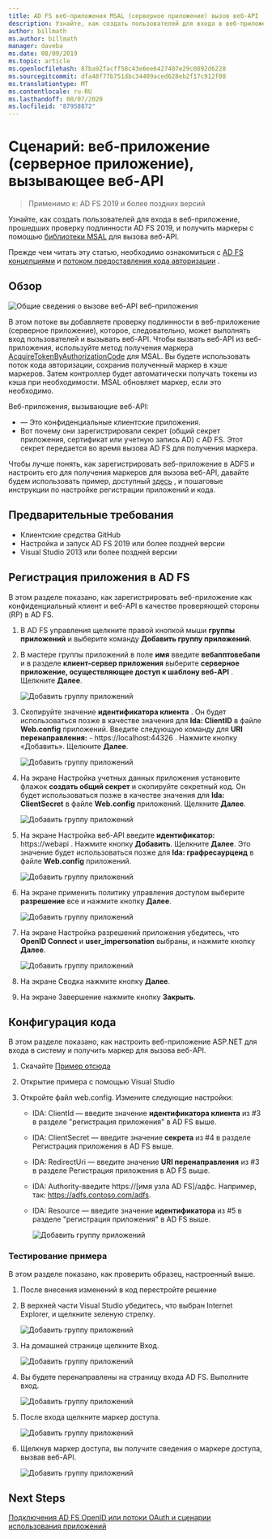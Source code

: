 ```yaml
---
title: AD FS веб-приложения MSAL (серверное приложение) вызов веб-API
description: Узнайте, как создать пользователей для входа в веб-приложение, прошедших проверку подлинности AD FS 2019.
author: billmath
ms.author: billmath
manager: daveba
ms.date: 08/09/2019
ms.topic: article
ms.openlocfilehash: 87ba92facff58c43e6ee6427407e29c0892d6228
ms.sourcegitcommit: dfa48f77b751dbc34409aced628eb2f17c912f08
ms.translationtype: MT
ms.contentlocale: ru-RU
ms.lasthandoff: 08/07/2020
ms.locfileid: "87958872"
---
```

# <a name="scenario-web-app-server-app-calling-web-api"></a>Сценарий: веб-приложение (серверное приложение), вызывающее веб-API
>Применимо к: AD FS 2019 и более поздних версий

Узнайте, как создать пользователей для входа в веб-приложение, прошедших проверку подлинности AD FS 2019, и получить маркеры с помощью [библиотеки MSAL](https://github.com/AzureAD/microsoft-authentication-library-for-dotnet/wiki) для вызова веб-API.

Прежде чем читать эту статью, необходимо ознакомиться с [AD FS концепциями](../ad-fs-openid-connect-oauth-concepts.md) и [потоком предоставления кода авторизации](../../overview/ad-fs-openid-connect-oauth-flows-scenarios.md#authorization-code-grant-flow) .

## <a name="overview"></a>Обзор

![Общие сведения о вызове веб-API веб-приложения](media/adfs-msal-web-app-web-api/webapp1.png)

В этом потоке вы добавляете проверку подлинности в веб-приложение (серверное приложение), которое, следовательно, может выполнять вход пользователей и вызывать веб-API. Чтобы вызвать веб-API из веб-приложения, используйте метод получения маркера [AcquireTokenByAuthorizationCode](/dotnet/api/microsoft.identity.client.acquiretokenbyauthorizationcodeparameterbuilder?view=azure-dotnet) для MSAL. Вы будете использовать поток кода авторизации, сохранив полученный маркер в кэше маркеров. Затем контроллер будет автоматически получать токены из кэша при необходимости. MSAL обновляет маркер, если это необходимо.

Веб-приложения, вызывающие веб-API:


- — Это конфиденциальные клиентские приложения.
- Вот почему они зарегистрировали секрет (общий секрет приложения, сертификат или учетную запись AD) с AD FS. Этот секрет передается во время вызова AD FS для получения маркера.

Чтобы лучше понять, как зарегистрировать веб-приложение в ADFS и настроить его для получения маркеров для вызова веб-API, давайте будем использовать пример, доступный [здесь](https://github.com/microsoft/adfs-sample-msal-dotnet-webapp-to-webapi) , и пошаговые инструкции по настройке регистрации приложений и кода.


## <a name="pre-requisites"></a>Предварительные требования

- Клиентские средства GitHub
- Настройка и запуск AD FS 2019 или более поздней версии
- Visual Studio 2013 или более поздней версии

## <a name="app-registration-in-ad-fs"></a>Регистрация приложения в AD FS
В этом разделе показано, как зарегистрировать веб-приложение как конфиденциальный клиент и веб-API в качестве проверяющей стороны (RP) в AD FS.

  1. В AD FS управления щелкните правой кнопкой мыши **группы приложений** и выберите команду **Добавить группу приложений**.
  2. В мастере группы приложений в поле **имя** введите **вебапптовебапи** и в разделе **клиент-сервер приложения** выберите **серверное приложение, осуществляющее доступ к шаблону веб-API** . Щелкните **Далее**.

      ![Добавить группу приложений](media/adfs-msal-web-app-web-api/webapp2.png)

  3. Скопируйте значение **идентификатора клиента** . Он будет использоваться позже в качестве значения для **Ida: ClientID** в файле **Web.config** приложений. Введите следующую команду для **URI перенаправления:**  -  https://localhost:44326 . Нажмите кнопку «Добавить». Щелкните **Далее**.

      ![Добавить группу приложений](media/adfs-msal-web-app-web-api/webapp3.png)

  4. На экране Настройка учетных данных приложения установите флажок **создать общий секрет** и скопируйте секретный код. Он будет использоваться позже в качестве значения для **Ida: ClientSecret** в файле **Web.config** приложений. Щелкните **Далее**.

      ![Добавить группу приложений](media/adfs-msal-web-app-web-api/webapp4.png)

  5. На экране Настройка веб-API введите **идентификатор:** https://webapi . Нажмите кнопку **Добавить**. Щелкните **Далее**. Это значение будет использоваться позже для **Ida: графресаурцеид** в файле **Web.config** приложений.

      ![Добавить группу приложений](media/adfs-msal-web-app-web-api/webapp5.png)

  6. На экране применить политику управления доступом выберите **разрешение** все и нажмите кнопку **Далее**.

      ![Добавить группу приложений](media/adfs-msal-web-app-web-api/webapp6.png)

  7. На экране Настройка разрешений приложения убедитесь, что **OpenID Connect** и **user_impersonation** выбраны, и нажмите кнопку **Далее**.

      ![Добавить группу приложений](media/adfs-msal-web-app-web-api/webapp7.png)

  8. На экране Сводка нажмите кнопку **Далее**.

  9. На экране Завершение нажмите кнопку **Закрыть**.



## <a name="code-configuration"></a>Конфигурация кода

В этом разделе показано, как настроить веб-приложение ASP.NET для входа в систему и получить маркер для вызова веб-API.

  1. Скачайте [Пример отсюда](https://github.com/microsoft/adfs-sample-msal-dotnet-webapp-to-webapi)

  2. Открытие примера с помощью Visual Studio

  3. Откройте файл web.config. Измените следующие настройки:
       - IDA: ClientId — введите значение **идентификатора клиента** из #3 в разделе "регистрация приложения" в AD FS выше.
       - IDA: ClientSecret — введите значение **секрета** из #4 в разделе Регистрация приложения в AD FS выше.
       - IDA: RedirectUri — введите значение **URI перенаправления** из #3 в разделе Регистрация приложения в AD FS выше.
       - IDA: Authority-введите https://[имя узла AD FS]/адфс. Например, так: https://adfs.contoso.com/adfs.
       - IDA: Resource — введите значение **идентификатора** из #5 в разделе "регистрация приложения" в AD FS выше.

          ![Добавить группу приложений](media/adfs-msal-web-app-web-api/webapp8.png)


### <a name="test-the-sample"></a>Тестирование примера
В этом разделе показано, как проверить образец, настроенный выше.

  1. После внесения изменений в код перестройте решение

  2. В верхней части Visual Studio убедитесь, что выбран Internet Explorer, и щелкните зеленую стрелку.

      ![Добавить группу приложений](media/adfs-msal-web-app-web-api/webapp9.png)

  3. На домашней странице щелкните Вход.

      ![Добавить группу приложений](media/adfs-msal-web-app-web-api/webapp10.png)

  4. Вы будете перенаправлены на страницу входа AD FS. Выполните вход.

      ![Добавить группу приложений](media/adfs-msal-web-app-web-api/webapp11.png)

  5. После входа щелкните маркер доступа.

      ![Добавить группу приложений](media/adfs-msal-web-app-web-api/webapp12.png)

  6. Щелкнув маркер доступа, вы получите сведения о маркере доступа, вызвав веб-API.

      ![Добавить группу приложений](media/adfs-msal-web-app-web-api/webapp13.png)

 ## <a name="next-steps"></a>Next Steps
[Подключения AD FS OpenID или потоки OAuth и сценарии использования приложений](../../overview/ad-fs-openid-connect-oauth-flows-scenarios.md)

